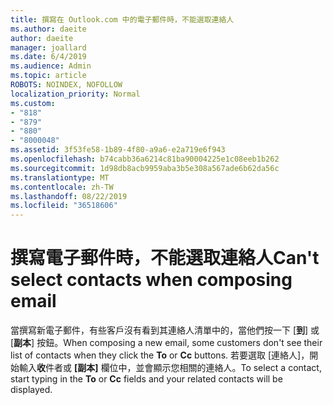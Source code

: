 ```yaml
---
title: 撰寫在 Outlook.com 中的電子郵件時，不能選取連絡人
ms.author: daeite
author: daeite
manager: joallard
ms.date: 6/4/2019
ms.audience: Admin
ms.topic: article
ROBOTS: NOINDEX, NOFOLLOW
localization_priority: Normal
ms.custom:
- "818"
- "879"
- "880"
- "8000048"
ms.assetid: 3f53fe58-1b89-4f80-a9a6-e2a719e6f943
ms.openlocfilehash: b74cabb36a6214c81ba90004225e1c08eeb1b262
ms.sourcegitcommit: 1d98db8acb9959aba3b5e308a567ade6b62da56c
ms.translationtype: MT
ms.contentlocale: zh-TW
ms.lasthandoff: 08/22/2019
ms.locfileid: "36518606"
---
```

# <a name="cant-select-contacts-when-composing-email"></a><span data-ttu-id="dc7f0-102">撰寫電子郵件時，不能選取連絡人</span><span class="sxs-lookup"><span data-stu-id="dc7f0-102">Can't select contacts when composing email</span></span>

<span data-ttu-id="dc7f0-103">當撰寫新電子郵件，有些客戶沒有看到其連絡人清單中的，當他們按一下 [**到**] 或 [**副本**] 按鈕。</span><span class="sxs-lookup"><span data-stu-id="dc7f0-103">When composing a new email, some customers don't see their list of contacts when they click the **To** or **Cc** buttons.</span></span> <span data-ttu-id="dc7f0-104">若要選取 [連絡人]，開始輸入**收**件者或 **[副本]** 欄位中，並會顯示您相關的連絡人。</span><span class="sxs-lookup"><span data-stu-id="dc7f0-104">To select a contact, start typing in the **To** or **Cc** fields and your related contacts will be displayed.</span></span>
